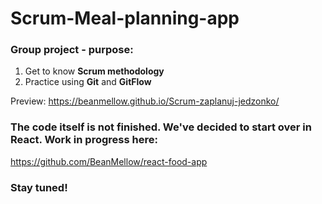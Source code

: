 # Scrum-Meal-planning-app
### Group project - purpose:
1. Get to know **Scrum methodology**
2. Practice using **Git** and **GitFlow**

Preview:
https://beanmellow.github.io/Scrum-zaplanuj-jedzonko/

### The code itself is not finished. We've decided to start over in React. Work in progress here:
https://github.com/BeanMellow/react-food-app

### Stay tuned!
